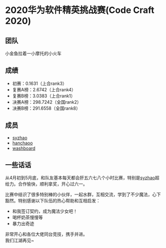 # 2020华为软件精英挑战赛(Code Craft 2020)

## 团队
小金鱼拉着一小摩托的小火车

## 成绩
* 初赛：0.1631（上合rank3）
* 复赛A榜：2.6742（上合rank4）
* 复赛B榜：3.0383（上合rank1）
* 决赛A榜：298.7242（全国rank2）
* 决赛B榜：291.6558（全国rank8）

## 成员
* [syzhao](https://github.com/SongyuanZhao)
* [hanchaoo](https://github.com/HanChaoo)
* [washboard](https://github.com/washboard)


## 一些话话
从4月初到5月底，和队友基本每天都会肝五六七八个小时比赛，特别是[syzhao](https://github.com/SongyuanZhao)超给力。合作愉快，顺利拿奖，开心过六一。<br>

比赛中结识了很多特别棒的小伙伴，一起水群，互相交流，学到了不少魔法，心下豁然。特别感谢以下队伍的热心帮助和互相启发：
* 和我签订契约，成为魔法少女吧！
* 喝杯奶茶慢慢等
* 暴力出奇迹

非常开心和各位大佬同台竞技，携手并进。<br>
我们江湖再见~